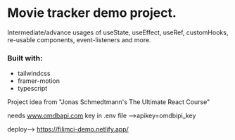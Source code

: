 # Movie tracker demo project.

Intermediate/advance usages of useState, useEffect, useRef, customHooks, re-usable components, event-listeners and more.

### Built with:

- tailwindcss
- framer-motion
- typescript

Project idea from "Jonas Schmedtmann's The Ultimate React Course"

needs www.omdbapi.com key in .env file -->apikey=omdbipi_key

deploy--> https://filimci-demo.netlify.app/
